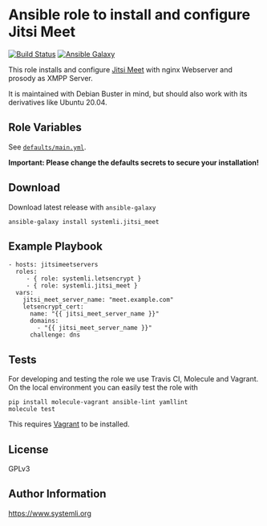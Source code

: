 # Ansible role to install and configure Jitsi Meet

[![Build Status](https://travis-ci.com/systemli/ansible-role-jitsi-meet.svg?branch=master)](https://travis-ci.com/systemli/ansible-role-jitsi-meet) [![Ansible Galaxy](http://img.shields.io/badge/ansible--galaxy-jitsi_meet-blue.svg)](https://galaxy.ansible.com/systemli/jitsi_meet/)

This role installs and configure [Jitsi Meet](https://jitsi.org/jitsi-meet/) with nginx Webserver and prosody as XMPP Server.

It is maintained with Debian Buster in mind, but should also work with its
derivatives like Ubuntu 20.04.


Role Variables
--------------

See [`defaults/main.yml`](defaults/main.yml).

**Important: Please change the defaults secrets to secure your installation!**

Download
--------

Download latest release with `ansible-galaxy`

	ansible-galaxy install systemli.jitsi_meet

Example Playbook
----------------

```
- hosts: jitsimeetservers
  roles:
     - { role: systemli.letsencrypt }
     - { role: systemli.jitsi_meet }
  vars:
    jitsi_meet_server_name: "meet.example.com"
    letsencrypt_cert:
      name: "{{ jitsi_meet_server_name }}"
      domains:
        - "{{ jitsi_meet_server_name }}"
      challenge: dns
```

Tests
-----

For developing and testing the role we use Travis CI, Molecule and Vagrant. On the local environment you can easily test the role with

```
pip install molecule-vagrant ansible-lint yamllint
molecule test
```

This requires [Vagrant](https://www.vagrantup.com/downloads.html) to be installed.

License
-------

GPLv3

Author Information
------------------

https://www.systemli.org
